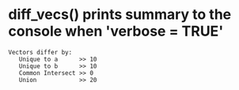 # diff_vecs() prints summary to the console when 'verbose = TRUE'

    Vectors differ by:
       Unique to a      >> 10
       Unique to b      >> 10
       Common Intersect >> 0
       Union            >> 20

